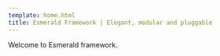 ```yaml
---
template: home.html
title: Esmerald Framework | Elegant, modular and pluggable
---
```


Welcome to Esmerald framework.
